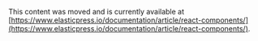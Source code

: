 This content was moved and is currently available at [https://www.elasticpress.io/documentation/article/react-components/](https://www.elasticpress.io/documentation/article/react-components/).